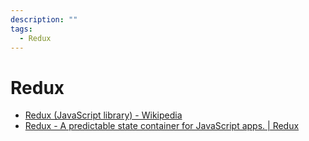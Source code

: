 ```yaml
---
description: ""
tags:
  - Redux
---
```


# Redux

- [Redux (JavaScript library) - Wikipedia](<https://en.wikipedia.org/wiki/Redux_(JavaScript_library)>)
- [Redux - A predictable state container for JavaScript apps. | Redux](https://redux.js.org/)
